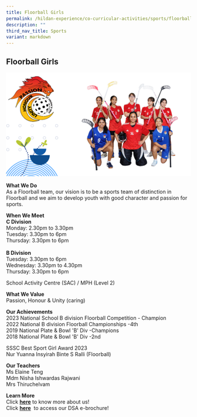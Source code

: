 ```yaml
---
title: Floorball Girls
permalink: /hildan-experience/co-curricular-activities/sports/floorball-girls/
description: ""
third_nav_title: Sports
variant: markdown
---
```

Floorball Girls
---------------

![](/images/CCA/Floorball%202023.png)


**What We Do** <br> 
As a Floorball team, our vision is to be a sports team of distinction in Floorball and we aim to develop youth with good character and passion for sports. <br>
  
**When We Meet** <br> 
**C Division**<br>
Monday: 2.30pm to 3.30pm<br>
Tuesday: 3.30pm to 6pm<br>
Thursday: 3.30pm to 6pm<br>
<br>**B Division**<br>
Tuesday: 3.30pm to 6pm<br>
Wednesday: 3.30pm to 4.30pm<br>
Thursday: 3.30pm to 6pm<br>

School Activity Centre (SAC) / MPH (Level 2)

**What We Value** <br>
Passion, Honour &amp; Unity (caring) <br>

**Our Achievements**<br>
2023 National School B division Floorball Competition - Champion<br>
2022 National B division Floorball Championships -4th<br>
2019 National Plate &amp; Bowl 'B' Div -Champions<br>
2018 National Plate &amp; Bowl 'B' Div -2nd<br>

SSSC Best Sport Girl Award 2023<br>
Nur Yuanna Insyirah Binte S Ralli (Floorball)<br>

**Our Teachers** <br>
Ms Elaine Teng  <br>
Mdm Nisha Ishwardas Rajwani <br>
Mrs Thiruchelvam

**Learn More** <br>
Click&nbsp;[**here**](/files/CCA/Floorball%20Girls%20Who%20we%20are%202021.pdf)&nbsp;to know more about us!  <br>
Click&nbsp;[**here**](/files/CCA/DSA_Floorball.pdf)&nbsp; to access our DSA e-brochure!